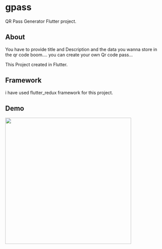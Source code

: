 # gpass

QR Pass Generator Flutter project.

## About

You have to provide title and Description and the data you wanna store in the qr code
boom.... you can create your own Qr code pass...

This Project created in Flutter.

## Framework

i have used flutter_redux framework for this project.

## Demo

<img src="demo.gif" width="400">
